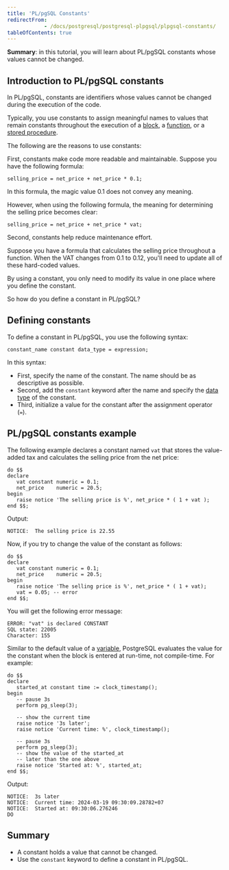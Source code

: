 ```yaml
---
title: 'PL/pgSQL Constants'
redirectFrom: 
            - /docs/postgresql/postgresql-plpgsql/plpgsql-constants/
tableOfContents: true
---
```


**Summary**: in this tutorial, you will learn about PL/pgSQL constants whose values cannot be changed.

## Introduction to PL/pgSQL constants

In PL/pgSQL, constants are identifiers whose values cannot be changed during the execution of the code.

Typically, you use constants to assign meaningful names to values that remain constants throughout the execution of a [block](/docs/postgresql/postgresql-plpgsql/plpgsql-block-structure), a [function](https://www.postgresqltutorial.com/postgresql-functions/), or a [stored procedure](https://www.postgresqltutorial.com/postgresql-plpgsql/postgresql-create-procedure/).

The following are the reasons to use constants:

First, constants make code more readable and maintainable. Suppose you have the following formula:

```
selling_price = net_price + net_price * 0.1;
```

In this formula, the magic value 0.1 does not convey any meaning.

However, when using the following formula, the meaning for determining the selling price becomes clear:

```
selling_price = net_price + net_price * vat;
```

Second, constants help reduce maintenance effort.

Suppose you have a formula that calculates the selling price throughout a function. When the VAT changes from 0.1 to 0.12, you'll need to update all of these hard-coded values.

By using a constant, you only need to modify its value in one place where you define the constant.

So how do you define a constant in PL/pgSQL?

## Defining constants

To define a constant in PL/pgSQL, you use the following syntax:

```
constant_name constant data_type = expression;
```

In this syntax:

- First, specify the name of the constant. The name should be as descriptive as possible.
- Second, add the `constant` keyword after the name and specify the [data type](/docs/postgresql/postgresql-data-types) of the constant.
- Third, initialize a value for the constant after the assignment operator (`=`).

## PL/pgSQL constants example

The following example declares a constant named `vat` that stores the value-added tax and calculates the selling price from the net price:

```
do $$
declare
   vat constant numeric = 0.1;
   net_price    numeric = 20.5;
begin
   raise notice 'The selling price is %', net_price * ( 1 + vat );
end $$;
```

Output:

```
NOTICE:  The selling price is 22.55
```

Now, if you try to change the value of the constant as follows:

```
do $$
declare
   vat constant numeric = 0.1;
   net_price    numeric = 20.5;
begin
   raise notice 'The selling price is %', net_price * ( 1 + vat);
   vat = 0.05; -- error
end $$;
```

You will get the following error message:

```
ERROR: "vat" is declared CONSTANT
SQL state: 22005
Character: 155
```

Similar to the default value of a [variable](https://www.postgresqltutorial.com/postgresql-plpgsql/plpgsql-variables/), PostgreSQL evaluates the value for the constant when the block is entered at run-time, not compile-time. For example:

```
do $$
declare
   started_at constant time := clock_timestamp();
begin
   -- pause 3s
   perform pg_sleep(3);

   -- show the current time
   raise notice '3s later';
   raise notice 'Current time: %', clock_timestamp();

   -- pause 3s
   perform pg_sleep(3);
   -- show the value of the started_at
   -- later than the one above
   raise notice 'Started at: %', started_at;
end $$;
```

Output:

```
NOTICE:  3s later
NOTICE:  Current time: 2024-03-19 09:30:09.28782+07
NOTICE:  Started at: 09:30:06.276246
DO
```

## Summary

- A constant holds a value that cannot be changed.
- Use the `constant` keyword to define a constant in PL/pgSQL.
